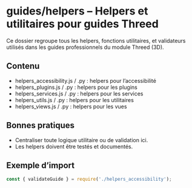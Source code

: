 # guides/helpers – Helpers et utilitaires pour guides Threed

Ce dossier regroupe tous les helpers, fonctions utilitaires, et validateurs utilisés dans les guides professionnels du module Threed (3D).

## Contenu
- helpers_accessibility.js / .py : helpers pour l’accessibilité
- helpers_plugins.js / .py : helpers pour les plugins
- helpers_services.js / .py : helpers pour les services
- helpers_utils.js / .py : helpers pour les utilitaires
- helpers_views.js / .py : helpers pour les vues

## Bonnes pratiques
- Centraliser toute logique utilitaire ou de validation ici.
- Les helpers doivent être testés et documentés.

## Exemple d’import
```js
const { validateGuide } = require('./helpers_accessibility');
```
